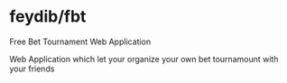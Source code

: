feydib/fbt
===
Free Bet Tournament Web Application

Web Application which let your organize your own bet tournamount with your friends
